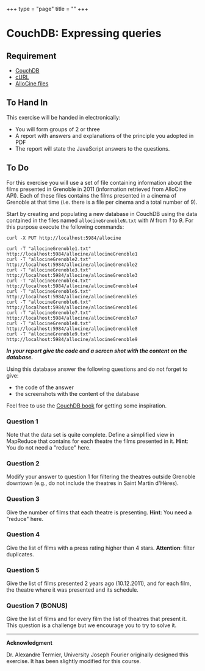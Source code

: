 +++
type   = "page"
title  = ""
+++

CouchDB: Expressing queries
===========================

Requirement
-----------

-   [CouchDB](http://couchdb.apache.org/)
-   [cURL](http://curl.haxx.se/download.html)
-   [AlloCine files](/files/Allocine.zip)

To Hand In
----------

This exercise will be handed in electronically:

-   You will form groups of 2 or three
-   A report with answers and explanations of the principle you adopted in PDF
-   The report will state the JavaScript answers to the questions.

To Do
-----

For this exercise you will use a set of file containing information about the films presented in Grenoble in 2011 (information retrieved from AlloCine API). Each of these files contains the films presented in a cinema of Grenoble at that time (i.e. there is a file per cinema and a total number of 9).

Start by creating and populating a new database in CouchDB using the data contained in the files named `allocineGrenobleN.txt` with *N* from *1* to *9*. For this purpose execute the following commands:

```
curl -X PUT http://localhost:5984/allocine

curl -T "allocineGrenoble1.txt" http://localhost:5984/allocine/allocineGrenoble1
curl -T "allocineGrenoble2.txt" http://localhost:5984/allocine/allocineGrenoble2
curl -T "allocineGrenoble3.txt" http://localhost:5984/allocine/allocineGrenoble3
curl -T "allocineGrenoble4.txt" http://localhost:5984/allocine/allocineGrenoble4
curl -T "allocineGrenoble5.txt" http://localhost:5984/allocine/allocineGrenoble5
curl -T "allocineGrenoble6.txt" http://localhost:5984/allocine/allocineGrenoble6
curl -T "allocineGrenoble7.txt" http://localhost:5984/allocine/allocineGrenoble7
curl -T "allocineGrenoble8.txt" http://localhost:5984/allocine/allocineGrenoble8
curl -T "allocineGrenoble9.txt" http://localhost:5984/allocine/allocineGrenoble9
```

***In your report give the code and a screen shot with the content on the database.***

Using this database answer the following questions and do not forget to give:

-   the code of the answer
-   the screenshots with the content of the database

Feel free to use the [CouchDB book](http://guide.couchdb.org/) for getting some inspiration.

### Question 1

Note that the data set is quite complete. Define a simplified view in MapReduce that contains for each theatre the films presented in it. **Hint**: You do not need a "reduce" here.

### Question 2

Modify your answer to question 1 for filtering the theatres outside Grenoble downtown (e.g., do not include the theatres in Saint Martin d'Hères).

### Question 3

Give the number of films that each theatre is presenting. **Hint**: You need a "reduce" here.

### Question 4

Give the list of films with a press rating higher than 4 stars. **Attention**: filter duplicates.

### Question 5

Give the list of films presented 2 years ago (10.12.2011), and for each film, the theatre where it was presented and its schedule.

### Question 7 (BONUS)

Give the list of films and for every film the list of theatres that present it. This question is a challenge but we encourage you to try to solve it.


---
**Acknowledgment**

Dr. Alexandre Termier, University Joseph Fourier originally designed this exercise. It has been slightly modified for this course.